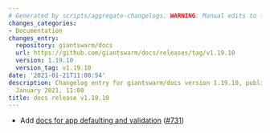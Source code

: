 ```yaml
---
# Generated by scripts/aggregate-changelogs. WARNING: Manual edits to this files will be overwritten.
changes_categories:
- Documentation
changes_entry:
  repository: giantswarm/docs
  url: https://github.com/giantswarm/docs/releases/tag/v1.19.10
  version: 1.19.10
  version_tag: v1.19.10
date: '2021-01-21T11:00:54'
description: Changelog entry for giantswarm/docs version 1.19.10, published on 21
  January 2021, 11:00
title: docs release v1.19.10
---
```


- Add [docs for app defaulting and validation](https://docs.giantswarm.io/reference/app-defaulting-validation/) ([#731](https://github.com/giantswarm/docs/pull/731))

